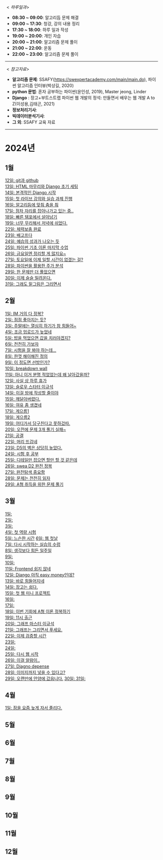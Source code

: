$<하루 일과>$
- **08:30 ~ 09:00**: 알고리듬 문제 해결
- **09:00 ~ 17:30**: 청강, 강의 내용 정리
- **17:30 ~ 18:00**: 하루 일과 작성
- **19:00 ~ 20:00**: 개인 자습
- **20:00 ~ 21:00**: 알고리즘 문제 풀이
- **21:00 ~ 22:00**: 운동
- **22:00 ~ 23:00**: 알고리즘 문제 풀이
---

$<참고 자료>$
 - **알고리즘 문제**: SSAFY(https://swexpertacademy.com/main/main.do), 파이썬 알고리즘 인터뷰(박상길, 2020)
 - **python 문법**: 혼자 공부하는 파이썬(윤인성, 2019), Master jeong, Linder
 - **Django** : 장고+부트스트랩 파이썬 웹 개발의 정석: 만들면서 배우는 웹 개발 A to Z(이성용,김태곤, 2021)
 - **정보처리기사**: 
 - **빅데이터분석기사**: 
 - **그 외**: SSAFY 교육 자료

---

# 2024년
## 1월
[12일: git과 github](./2024/01/20240112.md)  
[13일: HTML 마무리와 Django 초기 세팅](./2024/01/20240113.md)  
[14일: 본격적인 Django 시작](./2024/01/20240114.md)  
[15일: 첫 라이브 강의와 실습 과제 진행](./2024/01/20240115.md)  
[16일: 알고리듬에 맞춰 춤을 춰](./2024/01/20240116.md)  
[17일: 점차 자리를 잡아나가고 있는 중..](./2024/01/20240117.md)  
[18일: 빠른 템포에서 살아남기](./2024/01/20240118.md)  
[19일: 너무 무리해서 저녁에 쉬었다.](./2024/01/20240119.md)  
[22일: 체력보충 완료](./2024/01/20240122.md)  
[23일: 배고프다](./2024/01/20240123.md)  
[24일: 예습의 성과가 나오는 듯](./2024/01/20240124.md)  
[25일: 파이썬 기초 이론 마지막 수업](./2024/01/20240125.md)  
[26일: 금요일엔 정리할 게 많지요~](./2024/01/20240126.md)  
[27일: 토요일에 이제 일할 시간이 없겠는 걸?](./2024/01/20240127.md)  
[28일: 파이썬을 활용한 주가 분석](./2024/01/20240128.md)  
[29일: 한 문제만 더 풀었으면](./2024/01/20240129.md)  
[30일: 이제 슬슬 밀려온다.](./2024/01/20240130.md)  
[31일: 그래도 밑그림은 그리면서](./2024/01/20240131.md)

## 2월
[1일: IM 거의 다 정복?](./2024/02/20240201.md)  
[2일: 점점 좋아지는 듯?](./2024/02/20240202.md)  
[3일: 주말에는 열심히 하기가 참 힘들어~](./2024/02/20240203.md)  
[4일: 조금 업로드가 늦었네](./2024/02/20240204.md)  
[5일: 밥을 먹었으면 값을 치러야겠지?](./2024/02/20240205.md)  
[6일: 천천히 가보자](./2024/02/20240206.md)  
[7일: 시험을 잘 봐야 하는데...](./2024/02/20240207.md)  
[8일: 한껏 해이해진 정의](./2024/02/20240208.md)  
[9일: 이 정도면 선방인가?](./2024/02/20240209.md)  
[10일: breakdown wall](./2024/02/20240210.md)  
[11일: 아니 이거 분명 적었었는데 왜 날아갔을까?](./2024/02/20240211.md)  
[12일: 사실 상 하루 휴가](./2024/02/20240212.md)  
[13일: 슬로우 스타터 이규석](./2024/02/20240213.md)   
[14일: 이걸 밤에 작성할 줄이야](./2024/02/20240214.md)  
[15일: 깨달아버렸다.](./2024/02/20240215.md)  
[16일: 여유 좀 생겼네](./2024/02/20240216.md)  
[17일: 게으름1](./2024/02/20240217.md)  
[18일: 게으름2](./2024/02/20240218.md)  
[19일: 어디가서 당구친다고 못하겄따.](./2024/02/20240219.md)  
[20일: 오전에 문제 3개 풀기 실패~](./2024/02/20240220.md)  
[21일: 공결](./2024/02/20240221.md)  
[22일: 머리 뜨겁네](./2024/02/20240222.md)  
[23일: D5의 벽은 상당히 높았다. ](./2024/02/20240223.md)  
[24일: 시험 후 공부](./2024/02/20240224.md)  
[25일: 디테일만 잡으면 할만 할 것 같은데](./2024/02/20240225.md)  
[26일: swea D2 완전 정복](./2024/02/20240226.md)  
[27일: 완전탐색 중요함](./2024/02/20240227.md)  
[28일: 문제는 천천히 읽자](./2024/02/20240228.md)  
[29일: A형 취득을 위한 문제 풀기](./2024/02/20240229.md)  

## 3월
[1일: ](./2024/03/20240301.md)  
[2일: ](./2024/03/20240302.md)  
[3일: ](./2024/03/20240303.md)  
[4일: 첫 역량 시험](./2024/03/20240304.md)  
[5일: 느슨한 시간](./2024/03/20240305.md) 
[6일: 웹 첫날](./2024/03/20240306.md)  
[7일: 다시 시작하는 실습의 수렁](./2024/03/20240307.md)  
[8일: 생각보다 힘든 일주일](./2024/03/20240308.md)  
[9일: ](./2024/03/20240309.md)  
[10일: ](./2024/03/20240310.md)  
[11일: Frontend 쉽지 않네](./2024/03/20240311.md)  
[12일: Django 아직 easy money인데?](./2024/03/20240312.md)  
[13일: 바로 힘들어지네](./2024/03/20240313.md)   
[14일: 장고는 쉽다.](./2024/03/20240314.md)  
[15일: 첫 웹 미니 프로젝트](./2024/03/20240315.md)  
[16일: ](./2024/03/20240316.md)  
[17일: ](./2024/03/20240317.md)  
[18일: 이번 기회에 A형 이론 정복하기](./2024/03/20240318.md)  
[19일: 11시 출근](./2024/03/20240319.md)  
[20일: 그래프 마스터 이규석](./2024/03/20240320.md)  
[21일: 그래프는 그리면서 푸세요.](./2024/03/20240321.md)  
[22일: 이제 검증할 시간](./2024/03/20240322.md)  
[23일: ](./2024/03/20240323.md)  
[24일: ](./2024/03/20240324.md)  
[25일: 다시 웹 시작](./2024/03/20240325.md)  
[26일: 이걸 알람이..](./2024/03/20240326.md)  
[27일: Djagno depense](./2024/03/20240327.md)  
[28일: 이미지까지 넣을 수 있다고?](./2024/03/20240328.md)  
[29일: 오랜만에 안양에 갔읍니다.](./2024/03/20240329.md)
[30일: ](./2024/03/20240330.md)
[31일: ](./2024/03/20240331.md)

## 4월
[1일: 잠을 요즘 늦게 자서 졸리다.](./2024/04/20240401.md)
## 5월
## 6월
## 7월
## 8월
## 9월
## 10월
## 11월
## 12월
